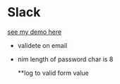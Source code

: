 # Slack
[see my demo here](https://nisimben.github.io/ng-signIn/)
* validete on email
* nim length of password char is 8 

  **log to valid form value

